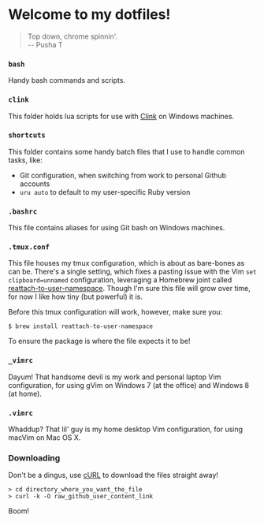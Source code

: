 Welcome to my dotfiles!
=======================

> Top down, chrome spinnin'.<br/>
> -- Pusha T

### `bash`
Handy bash commands and scripts.

### `clink`
This folder holds lua scripts for use with [Clink](http://mridgers.github.io/clink/) on Windows machines.

### `shortcuts`
This folder contains some handy batch files that I use to handle common tasks, like:
  - Git configuration, when switching from work to personal Github accounts
  - `uru auto` to default to my user-specific Ruby version

### `.bashrc`
This file contains aliases for using Git bash on Windows machines.

### `.tmux.conf`
This file houses my tmux configuration, which is about as bare-bones as can be. There's a single setting, which fixes a pasting issue with the Vim `set clipboard=unnamed` configuration, leveraging a Homebrew joint called [reattach-to-user-namespace](https://github.com/ChrisJohnsen/tmux-MacOSX-pasteboard). Though I'm sure this file will grow over time, for now I like how tiny (but powerful) it is.

Before this tmux configuration will work, however, make sure you:

`$ brew install reattach-to-user-namespace`

To ensure the package is where the file expects it to be!

### `_vimrc`
Dayum! That handsome devil is my work and personal laptop Vim configuration, for using gVim on Windows 7 (at the office) and Windows 8 (at home).

### `.vimrc`
Whaddup? That lil' guy is my home desktop Vim configuration, for using macVim on Mac OS X.

### Downloading
Don't be a dingus, use [cURL](http://curl.haxx.se/) to download the files straight away!

```
> cd directory_where_you_want_the_file
> curl -k -O raw_github_user_content_link
```

Boom!
